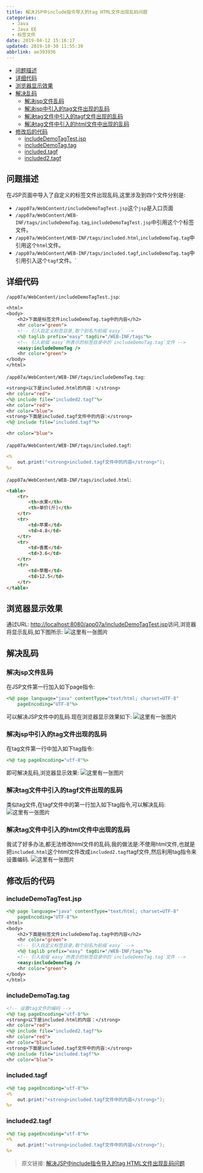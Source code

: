 ```yaml
---
title: 解决JSP中include指令导入的tag HTML文件出现乱码问题
categories: 
  - Java
  - Java EE
  - 标签文件
date: 2019-04-12 15:16:17
updated: 2019-10-30 11:55:39
abbrlink: ae393936
---
```

- [问题描述](/blog/html/ae393936/#问题描述)
- [详细代码](/blog/html/ae393936/#详细代码)
- [浏览器显示效果](/blog/html/ae393936/#浏览器显示效果)
- [解决乱码](/blog/html/ae393936/#解决乱码)
    - [解决jsp文件乱码](/blog/html/ae393936/#解决jsp文件乱码)
    - [解决jsp中引入的tag文件出现的乱码](/blog/html/ae393936/#解决jsp中引入的tag文件出现的乱码)
    - [解决tag文件中引入的tagf文件出现的乱码](/blog/html/ae393936/#解决tag文件中引入的tagf文件出现的乱码)
    - [解决tag文件中引入的html文件中出现的乱码](/blog/html/ae393936/#解决tag文件中引入的html文件中出现的乱码)
- [修改后的代码](/blog/html/ae393936/#修改后的代码)
    - [includeDemoTagTest.jsp](/blog/html/ae393936/#includeDemoTagTest-jsp)
    - [includeDemoTag.tag](/blog/html/ae393936/#includeDemoTag-tag)
    - [included.tagf](/blog/html/ae393936/#included-tagf)
    - [included2.tagf](/blog/html/ae393936/#included2-tagf)

<!--more-->
<script src="https://cdn.bootcss.com/jquery/3.4.0/jquery.slim.min.js"></script>
<script>$(document).ready(function () {$(".post-body > ul:nth-child(1)").hide();});</script>

<!--end-->
## 问题描述 ##
在JSP页面中导入了自定义的标签文件出现乱码,这里涉及到四个文件分别是:
- `/app07a/WebContent/includeDemoTagTest.jsp`这个`jsp`是入口页面
- `/app07a/WebContent/WEB-INF/tags/includeDemoTag.tag`,`includeDemoTagTest.jsp`中引用这个个标签文件。
- `/app07a/WebContent/WEB-INF/tags/included.html`,`includeDemoTag.tag`中引用这个`html`文件。
- `/app07a/WebContent/WEB-INF/tags/included.tagf`,`includeDemoTag.tag`中引用引入这个`tagf`文件。`

## 详细代码 ##
`/app07a/WebContent/includeDemoTagTest.jsp`:
```jsp
<html>
<body>
	<h2>下面是标签文件includeDemoTag.tag中的内容</h2>
	<hr color="green">
	<!-- 引入自定义标签目录,取个别名为前缀`easy` -->
	<%@ taglib prefix="easy" tagdir="/WEB-INF/tags"%>
	<!-- 引入前缀`easy`所表示的标签目录中的`includeDemoTag.tag`文件 -->
	<easy:includeDemoTag />
	<hr color="green">
</body>
</html>
```
`/app07a/WebContent/WEB-INF/tags/includeDemoTag.tag`:
```jsp
<strong>以下是included.html的内容：</strong>
<hr color="red">
<%@ include file="included2.tagf"%>
<hr color="red">
<hr color="blue">
<strong>下面是included.tagf文件中的内容:</strong>
<%@ include file="included.tagf"%>

<hr color="blue">
```
`/app07a/WebContent/WEB-INF/tags/included.tagf`:
```jsp
<%
    out.print("<strong>included.tagf文件中的内容</strong>");
%>
```
`/app07a/WebContent/WEB-INF/tags/included.html`:
```html
<table>
	<tr>
		<th>水果</th>
		<th>单价(斤)</th>
	</tr>
	<tr>
		<td>苹果</td>
		<td>4.8</td>
	</tr>
	<tr>
		<td>香蕉</td>
		<td>3.6</td>
	</tr>
	<tr>
		<td>草莓</td>
		<td>12.5</td>
	</tr>
</table>
```
## 浏览器显示效果 ##
通过URL:
[http://localhost:8080/app07a/includeDemoTagTest.jsp](http://localhost:8080/app07a/includeDemoTagTest.jsp)访问,浏览器将显示乱码,如下图所示:
![这里有一张图片](https://image-1257720033.cos.ap-shanghai.myqcloud.com/blog/JavaEE/tag%20file/encoding/1.png)
## 解决乱码 ##
### 解决jsp文件乱码 ###
在JSP文件第一行加入如下page指令:
```jsp
<%@ page language="java" contentType="text/html; charset=UTF-8"
	pageEncoding="UTF-8"%>
```
可以解决JSP文件中的乱码.现在浏览器显示效果如下:
![这里有一张图片](https://image-1257720033.cos.ap-shanghai.myqcloud.com/blog/JavaEE/tag%20file/encoding/2.png)
### 解决jsp中引入的tag文件出现的乱码 ###
在tag文件第一行中加入如下tag指令:
```jsp
<%@ tag pageEncoding="utf-8"%>
```
即可解决乱码,浏览器显示效果:
![这里有一张图片](https://image-1257720033.cos.ap-shanghai.myqcloud.com/blog/JavaEE/tag%20file/encoding/3.png)
### 解决tag文件中引入的tagf文件出现的乱码 ###
类似tag文件,在tagf文件中的第一行加入如下tag指令,可以解决乱码:
![这里有一张图片](https://image-1257720033.cos.ap-shanghai.myqcloud.com/blog/JavaEE/tag%20file/encoding/4.png)
### 解决tag文件中引入的html文件中出现的乱码 ###
我试了好多办法,都无法修改html文件的乱码,我的做法是:不使用html文件,也就是把`included.html`这个html文件改成`included2.tagf`tagf文件,然后利用tag指令来设置编码.
![这里有一张图片](https://image-1257720033.cos.ap-shanghai.myqcloud.com/blog/JavaEE/tag%20file/encoding/5.png)
## 修改后的代码 ##
### includeDemoTagTest.jsp ###
```jsp
<%@ page language="java" contentType="text/html; charset=UTF-8"
	pageEncoding="UTF-8"%>
<html>
<body>
	<h2>下面是标签文件includeDemoTag.tag中的内容</h2>
	<hr color="green">
	<!-- 引入自定义标签目录,取个别名为前缀`easy` -->
	<%@ taglib prefix="easy" tagdir="/WEB-INF/tags"%>
	<!-- 引入前缀`easy`所表示的标签目录中的`includeDemoTag.tag`文件 -->
	<easy:includeDemoTag />
	<hr color="green">
</body>
</html>
```
### includeDemoTag.tag ###
```jsp
<!-- 设置tag文件的编码 -->
<%@ tag pageEncoding="utf-8"%>
<strong>以下是included.html的内容：</strong>
<hr color="red">
<%@ include file="included2.tagf"%>
<hr color="red">
<hr color="blue">
<strong>下面是included.tagf文件中的内容:</strong>
<%@ include file="included.tagf"%>
<hr color="blue">
```
### included.tagf ###
```jsp
<%@ tag pageEncoding="utf-8"%>
<%
    out.print("<strong>included.tagf文件中的内容</strong>");
%>
```
### included2.tagf ###
```jsp
<%@ tag pageEncoding="utf-8"%>
<%
    out.print("<strong>included.tagf文件中的内容</strong>");
%>
```
>原文链接: [解决JSP中include指令导入的tag HTML文件出现乱码问题](https://lanlan2017.github.io/blog/ae393936/)